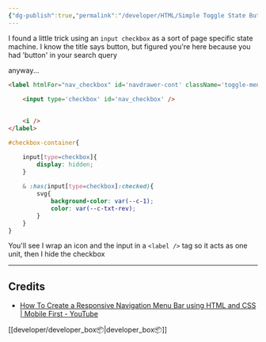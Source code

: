 ```yaml
---
{"dg-publish":true,"permalink":"/developer/HTML/Simple Toggle State Button with HTML and CSS/","created":"2024-02-29T22:19:55.992-06:00","updated":"2024-03-01T00:18:21.000-06:00"}
---
```


I found a little trick using an `input checkbox` as a sort of page specific state machine. I know the title says button, but figured you're here because you had 'button' in your search query

anyway...

```html
<label htmlFor="nav_checkbox" id='navdrawer-cont' className='toggle-menu-btn'>
	
	<input type='checkbox' id='nav_checkbox' />

	
	<i />
</label>
```
```scss
#checkbox-container{

	input[type=checkbox]{
		display: hidden;
	}
	
	& :has(input[type=checkbox]:checked){
		svg{
			background-color: var(--c-1);
			color: var(--c-txt-rev);
		}
	}
}
```

You'll see I wrap an icon and the input in a `<label />` tag so it acts as one unit, then I hide the checkbox

--- 
## Credits
- [How To Create a Responsive Navigation Menu Bar using HTML and CSS | Mobile First - YouTube](https://www.youtube.com/watch?v=OotCLwM0-bY)

[[developer/developer_box📦\|developer_box📦]]